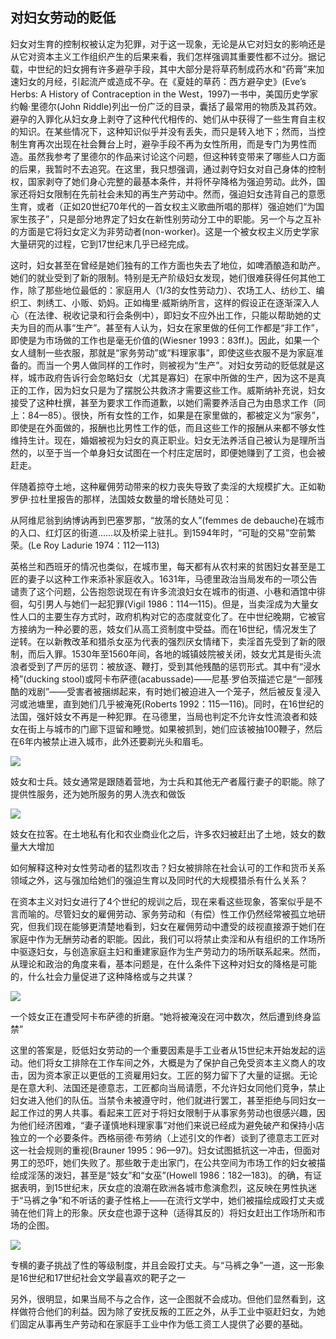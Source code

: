  

## 对妇女劳动的贬低

妇女对生育的控制权被认定为犯罪，对于这一现象，无论是从它对妇女的影响还是从它对资本主义工作组织产生的后果来看，我们怎样强调其重要性都不过分。据记载，中世纪的妇女拥有许多避孕手段，其中大部分是将草药制成药水和“药膏”来加速妇女的月经，引起流产或造成不孕。在《夏娃的草药：西方避孕史》(Eve’s Herbs: A History of Contraception in the West，1997)一书中，美国历史学家约翰·里德尔(John Riddle)列出一份广泛的目录，囊括了最常用的物质及其药效。![关于这一主题，罗伯特·弗莱彻(Robert Fletcher)在1896年发表了一篇有趣的文章——《女巫药典》(“The Witches Pharmacopeia”)。](data:image/gif;base64,iVBORw0KGgoAAAANSUhEUgAAAAEAAAABCAYAAAAfFcSJAAAADUlEQVQImWNgYGBgAAAABQABh6FO1AAAAABJRU5ErkJggg==)避孕的入罪化从妇女身上剥夺了这种代代相传的、她们从中获得了一些生育自主权的知识。在某些情况下，这种知识似乎并没有丢失，而只是转入地下；然而，当控制生育再次出现在社会舞台上时，避孕手段不再为女性所用，而是专门为男性而造。虽然我参考了里德尔的作品来讨论这个问题，但这种转变带来了哪些人口方面的后果，我暂时不去追究。在这里，我只想强调，通过剥夺妇女对自己身体的控制权，国家剥夺了她们身心完整的最基本条件，并将怀孕降格为强迫劳动。此外，国家还将妇女限制在先前社会未知的再生产劳动中。然而，强迫妇女违背自己的意愿生育，或者（正如20世纪70年代的一首女权主义歌曲所唱的那样）强迫她们“为国家生孩子”![这里指的是一首1971年的意大利女权歌曲《国家堕胎》(“Aborto di Stato”)。](data:image/gif;base64,iVBORw0KGgoAAAANSUhEUgAAAAEAAAABCAYAAAAfFcSJAAAADUlEQVQImWNgYGBgAAAABQABh6FO1AAAAABJRU5ErkJggg==)，只是部分地界定了妇女在新性别劳动分工中的职能。另一个与之互补的方面是它将妇女定义为非劳动者(non-worker)。这是一个被女权主义历史学家大量研究的过程，它到17世纪末几乎已经完成。

这时，妇女甚至在曾经是她们独有的工作方面也失去了地位，如啤酒酿造和助产。她们的就业受到了新的限制。特别是无产阶级妇女发现，她们很难获得任何其他工作，除了那些地位最低的：家庭用人（1/3的女性劳动力）、农场工人、纺纱工、编织工、刺绣工、小贩、奶妈。正如梅里·威斯纳所言，这样的假设正在逐渐深入人心（在法律、税收记录和行会条例中），即妇女不应外出工作，只能以帮助她的丈夫为目的而从事“生产”。甚至有人认为，妇女在家里做的任何工作都是“非工作”，即使是为市场做的工作也是毫无价值的(Wiesner 1993：83ff.)。因此，如果一个女人缝制一些衣服，那就是“家务劳动”或“料理家事”，即使这些衣服不是为家庭准备的。而当一个男人做同样的工作时，则被视为“生产”。对妇女劳动的贬低就是这样，城市政府告诉行会忽略妇女（尤其是寡妇）在家中所做的生产，因为这不是真正的工作，因为妇女只是为了摆脱公共救济才需要这些工作。威斯纳补充说，妇女接受了这种杜撰，甚至为要求工作而道歉，以她们需要养活自己为由恳求工作（同上：84—85）。很快，所有女性的工作，如果是在家里做的，都被定义为“家务”，即使是在外面做的，报酬也比男性工作的低，而且这些工作的报酬从来都不够女性维持生计。现在，婚姻被视为妇女的真正职业。妇女无法养活自己被认为是理所当然的，以至于当一个单身妇女试图在一个村庄定居时，即便她赚到了工资，也会被赶走。

伴随着掠夺土地，这种雇佣劳动带来的权力丧失导致了卖淫的大规模扩大。正如勒罗伊·拉杜里报告的那样，法国妓女数量的增长随处可见：

从阿维尼翁到纳博讷再到巴塞罗那，“放荡的女人”(femmes de debauche)在城市的入口、红灯区的街道……以及桥梁上驻扎。到1594年时，“可耻的交易”空前繁荣。(Le Roy Ladurie 1974：112—113)

英格兰和西班牙的情况也类似，在城市里，每天都有从农村来的贫困妇女甚至是工匠的妻子以这种工作来添补家庭收入。1631年，马德里政治当局发布的一项公告谴责了这个问题，公告抱怨说现在有许多流浪妇女在城市的街道、小巷和酒馆中徘徊，勾引男人与她们一起犯罪(Vigil 1986：114—115)。但是，当卖淫成为大量女性人口的主要生存方式时，政府机构对它的态度就变化了。在中世纪晚期，它被官方接纳为一种必要的恶，妓女们从高工资制度中受益。而在16世纪，情况发生了逆转。在以新教改革和猎杀女巫为代表的强烈厌女情绪下，卖淫首先受到了新的限制，而后入罪。1530年至1560年间，各地的城镇妓院被关闭，妓女尤其是街头流浪者受到了严厉的惩罚：被放逐、鞭打，受到其他残酷的惩罚形式。其中有“浸水椅”(ducking stool)或阿卡布萨德(acabussade)——尼基·罗伯茨描述它是“一部残酷的戏剧”——受害者被捆绑起来，有时她们被迫进入一个笼子，然后被反复浸入河或池塘里，直到她们几乎被淹死(Roberts 1992：115—116)。同时，在16世纪的法国，强奸妓女不再是一种犯罪。![Margaret L. King, Women of the Renaissance(1991), 78. 关于德意志妓院的关闭，见Merry Wiesner, Working Women in Renaissance Germany(1986), 194–209。](data:image/gif;base64,iVBORw0KGgoAAAANSUhEUgAAAAEAAAABCAYAAAAfFcSJAAAADUlEQVQImWNgYGBgAAAABQABh6FO1AAAAABJRU5ErkJggg==)在马德里，当局也判定不允许女性流浪者和妓女在街上与城市的门廊下逗留和睡觉。如果被抓到，她们应该被抽100鞭子，然后在6年内被禁止进入城市，此外还要剃光头和眉毛。

![](epub/凯列班与女巫%20妇女、身体与原始积累%20([意]西尔维娅·费代里奇)%20(Z-Library)/images/68816d333fb8dcf98fa922aa34ff86f5.jpeg)

妓女和士兵。妓女通常是跟随着营地，为士兵和其他无产者履行妻子的职能。除了提供性服务，还为她所服务的男人洗衣和做饭

![](epub/凯列班与女巫%20妇女、身体与原始积累%20([意]西尔维娅·费代里奇)%20(Z-Library)/images/2b8d0de01d4c6be37017132ac32197a7.jpeg)

妓女在拉客。在土地私有化和农业商业化之后，许多农妇被赶出了土地，妓女的数量大大增加

如何解释这种对女性劳动者的猛烈攻击？妇女被排除在社会认可的工作和货币关系领域之外，这与强加给她们的强迫生育以及同时代的大规模猎杀有什么关系？

在资本主义对妇女进行了4个世纪的规训之后，现在来看这些现象，答案似乎是不言而喻的。尽管妇女的雇佣劳动、家务劳动和（有偿）性工作仍然经常被孤立地研究，但我们现在能够更清楚地看到，妇女在雇佣劳动中遭受的歧视直接源于她们在家庭中作为无酬劳动者的职能。因此，我们可以将禁止卖淫和从有组织的工作场所中驱逐妇女，与创造家庭主妇和重建家庭作为生产劳动力的场所联系起来。然而，从理论和政治的角度来看，基本问题是，在什么条件下这种对妇女的降格是可能的，什么社会力量促进了这种降格或与之共谋？

![](epub/凯列班与女巫%20妇女、身体与原始积累%20([意]西尔维娅·费代里奇)%20(Z-Library)/images/2f88820b6c0774d773017680f27ec716.jpeg)

一个妓女正在遭受阿卡布萨德的折磨。“她将被淹没在河中数次，然后遭到终身监禁”

这里的答案是，贬低妇女劳动的一个重要因素是手工业者从15世纪末开始发起的运动。他们将女工排除在工作车间之外，大概是为了保护自己免受资本主义商人的攻击，因为资本家正以更低的工资雇用妇女。工匠的努力留下了大量的证据。![关于妇女被逐出手工业的地点和年份的广泛记录，见David Herlihy, Women, Family and Society in Medieval Europe: Historical Essays. Providence: Berghahan, 1978–1991。另见Merry Wiesner (1986), 174–185。](data:image/gif;base64,iVBORw0KGgoAAAANSUhEUgAAAAEAAAABCAYAAAAfFcSJAAAADUlEQVQImWNgYGBgAAAABQABh6FO1AAAAABJRU5ErkJggg==)无论是在意大利、法国还是德意志，工匠都向当局请愿，不允许妇女同他们竞争，禁止妇女进入他们的队伍。当禁令未被遵守时，他们就进行罢工，甚至拒绝与同妇女一起工作过的男人共事。看起来工匠对于将妇女限制于从事家务劳动也很感兴趣，因为他们经济困难，“妻子谨慎地料理家事”对他们来说已经成为避免破产和保持小店独立的一个必要条件。西格丽德·布劳纳（上述引文的作者）谈到了德意志工匠对这一社会规则的重视(Brauner 1995：96—97)。妇女试图抵抗这一冲击，但面对男工的恐吓，她们失败了。那些敢于走出家门，在公共空间为市场工作的妇女被描绘成淫荡的泼妇，甚至是“妓女”和“女巫”(Howell 1986：182—183)。![Martha Howell (1986), Chapter 8, 174–183. 豪威尔写道：例如，这一时期的喜剧和讽刺剧经常把市场上的妇女和女生意人描绘成泼妇，不仅嘲笑或责骂她们在市场生产中的角色，甚至经常指控她们有性侵行为。（第182页）](data:image/gif;base64,iVBORw0KGgoAAAANSUhEUgAAAAEAAAABCAYAAAAfFcSJAAAADUlEQVQImWNgYGBgAAAABQABh6FO1AAAAABJRU5ErkJggg==)的确，有证据表明，到15世纪末，厌女症的浪潮在欧洲各城市愈演愈烈，这反映在男性执迷于“马裤之争”和不听话的妻子性格上——在流行文学中，她们被描绘成殴打丈夫或骑在他们背上的形象。厌女症也源于这种（适得其反的）将妇女赶出工作场所和市场的企图。

![](epub/凯列班与女巫%20妇女、身体与原始积累%20([意]西尔维娅·费代里奇)%20(Z-Library)/images/4ac70962122c670933198a6cd5f3ca90.jpeg)

专横的妻子挑战了性的等级制度，并且会殴打丈夫。与“马裤之争”一道，这一形象是16世纪和17世纪社会文学最喜欢的靶子之一

另外，很明显，如果当局不与之合作，这一企图就不会成功。但他们显然看到，这样做符合他们的利益。因为除了安抚反叛的工匠之外，从手工业中驱赶妇女，为她们固定从事再生产劳动和在家庭手工业中作为低工资工人提供了必要的基础。